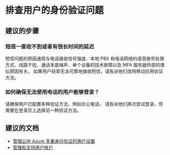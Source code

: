 <properties
  pageTitle="Cloud-based MFA/User MFA methods issues (cloud)"
  description="用户 MFA 方法问题"
  service="microsoft.aad"
  resource="Microsoft_AAD_IAM"
  authors="kgremban"
  displayOrder="120"
  selfHelpType="resource"
  supportTopicIds=""
  resourceTags="mfa_overview"
  productPesIds=""
  cloudEnvironments="public"
/>


# <a name="troubleshoot-your-users-authentication-issues"></a>排查用户的身份验证问题

## <a name="recommended-steps"></a>**建议的步骤**

### <a name="text-messages-never-arrive-or-are-significantly-delayed"></a>短信一直收不到或者有很长时间的延迟 

短信问题的原因通常与电话接收信号强度、本地 PBX 和电话网络的语音拨号处理方式、线路干扰、通话本底噪声、单个设备的技术故障以及 MFA 服务器外部的类似原因有关。 如果用户经常无法可靠地接收短信，请告诉他们改用移动应用验证方法。

### <a name="what-can-i-do-to-ensure-users-who-dont-have-access-to-their-phones-are-able-to-sign-in"></a>如何确保无法使用电话的用户能够登录？ 

请确保用户已配置多种验证方法，例如办公电话。 请告诉他们再次尝试登录，但需要在登录页上选择另一种验证方法。

## <a name="recommended-documents"></a>**建议的文档**

- [管理云中 Azure 多重身份验证的用户设置](https://docs.microsoft.com/azure/multi-factor-authentication/multi-factor-authentication-manage-users-and-devices)  
- [管理和支持用户帐户](https://docs.microsoft.com/azure/multi-factor-authentication/multi-factor-authentication-faq#manage-and-support-user-accounts) 
